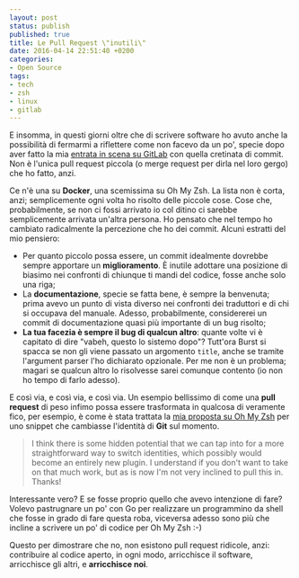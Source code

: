 ```yaml
---
layout: post
status: publish
published: true
title: Le Pull Request \"inutili\"
date: 2016-04-14 22:51:40 +0200
categories:
- Open Source
tags:
- tech
- zsh
- linux
- gitlab
---
```


E insomma, in questi giorni oltre che di scrivere software ho avuto anche la possibilità di fermarmi a riflettere come non facevo da un po', specie dopo aver fatto la mia [entrata in scena su GitLab](http://dottorblaster.it/2016/04/gitlab-contribution/) con quella cretinata di commit. Non è l'unica pull request piccola (o merge request per dirla nel loro gergo) che ho fatto, anzi.

Ce n'è una su **Docker**, una scemissima su Oh My Zsh. La lista non è corta, anzi; semplicemente ogni volta ho risolto delle piccole cose. Cose che, probabilmente, se non ci fossi arrivato io col ditino ci sarebbe semplicemente arrivata un'altra persona. Ho pensato che nel tempo ho cambiato radicalmente la percezione che ho dei commit. Alcuni estratti del mio pensiero:

- Per quanto piccolo possa essere, un commit idealmente dovrebbe sempre apportare un **miglioramento**. È inutile adottare una posizione di biasimo nei confronti di chiunque ti mandi del codice, fosse anche solo una riga;
- La **documentazione**, specie se fatta bene, è sempre la benvenuta; prima avevo un punto di vista diverso nei confronti dei traduttori e di chi si occupava del manuale. Adesso, probabilmente, considererei un commit di documentazione quasi più importante di un bug risolto;
- **La tua facezia è sempre il bug di qualcun altro**: quante volte vi è capitato di dire "vabeh, questo lo sistemo dopo"? Tutt'ora Burst si spacca se non gli viene passato un argomento `title`, anche se tramite l'argument parser l'ho dichiarato opzionale. Per me non è un problema; magari se qualcun altro lo risolvesse sarei comunque contento (io non ho tempo di farlo adesso).

E così via, e così via, e così via. Un esempio bellissimo di come una **pull request** di peso infimo possa essere trasformata in qualcosa di veramente fico, per esempio, è come è stata trattata la [mia proposta su Oh My Zsh](https://github.com/robbyrussell/oh-my-zsh/pull/4673) per uno snippet che cambiasse l'identità di **Git** sul momento.

> I think there is some hidden potential that we can tap into for a more straightforward way to switch identities, which possibly would become an entirely new plugin. I understand if you don't want to take on that much work, but as is now I'm not very inclined to pull this in. Thanks!

Interessante vero? E se fosse proprio quello che avevo intenzione di fare? Volevo pastrugnare un po' con Go per realizzare un programmino da shell che fosse in grado di fare questa roba, viceversa adesso sono più che incline a scrivere un po' di codice per Oh My Zsh :-)

Questo per dimostrare che no, non esistono pull request ridicole, anzi: contribuire al codice aperto, in ogni modo, arricchisce il software, arricchisce gli altri, e **arricchisce noi**.
